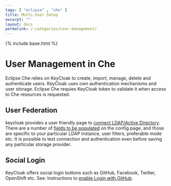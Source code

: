 ```yaml
---
tags: [ "eclipse" , "che" ]
title: Multi-User Setup
excerpt: ""
layout: docs
permalink: /:categories/user-management/
---
```

{% include base.html %}

# User Management in Che

Eclipse Che relies on KeyCloak to create, import, manage, delete and authenticate users. KeyCloak uses own authentication mechanisms and user storage. Eclipse Che requies KeyCloak token to validate it when access to Che resources is requested.

## User Federation

keycloak provides a user friendly page to [connect LDAP/Active Directory](http://www.keycloak.org/docs/latest/server_admin/topics/user-federation.html). There are a number of [fields to be populated](http://www.keycloak.org/docs/latest/server_admin/topics/user-federation/ldap.html) on the config page, and those are specific to your particular LDAP instance, user filters, preferable mode etc. It is possible to test connection and authentication even before saving any particular storage provider.

## Social Login

KeyCloak offers social login buttons such as GitHub, Facebook, Twitter, OpenShift etc. See: Instructions to [enable Login with GitHub](http://www.keycloak.org/docs/latest/server_admin/topics/identity-broker/social/github.html).

